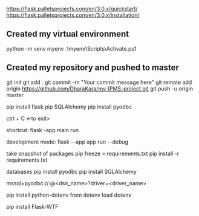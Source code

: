 https://flask.palletsprojects.com/en/3.0.x/quickstart/
https://flask.palletsprojects.com/en/3.0.x/installation/

## Created my virtual environment
python -m venv myenv
.\myenv\Scripts\Activate.ps1

## Created my repository and pushed to master
git init
git add .
git commit -m "Your commit message here"
git remote add origin https://github.com/DharaKara/my-IPMS-project.git
git push -u origin master

pip install flask
pip SQLAlchemy
pip install pyodbc

ctrl + C <-to exit>

shortcut:
flask -app main run

development mode:
flask --app app run --debug

take snapshot of packages
pip freeze > requirements.txt
pip install -r requirements.txt

databases
pip install pyodbc
pip install SQLAlchemy

mssql+pyodbc://<username>:<password>@<dsn_name>?driver=<driver_name>

pip install python-dotenv
from dotenv load dotenv

pip install Flask-WTF